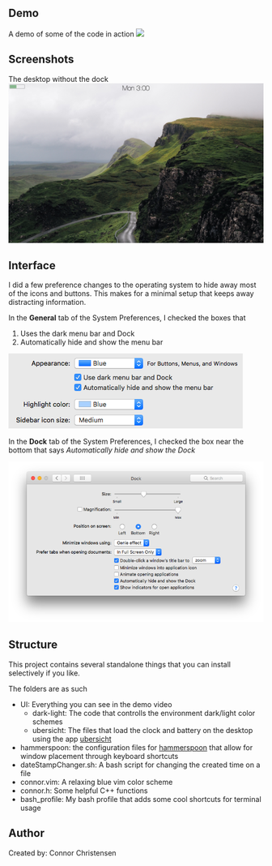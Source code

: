 ## Demo

A demo of some of the code in action
![](images/pywall_demo.gif)

## Screenshots

The desktop without the dock
![](images/desktop.png)

## Interface

I did a few preference changes to the operating system to hide away most of the icons and buttons. This makes for a minimal setup that keeps away distracting information.

In the **General** tab of the System Preferences, I checked the boxes that

1. Uses the dark menu bar and Dock
1. Automatically hide and show the menu bar

![](images/settings/general.png)

In the **Dock** tab of the System Preferences, I checked the box near the bottom that says *Automatically hide and show the Dock*

![](images/settings/dock.png)


## Structure

This project contains several standalone things that you can install selectively if you like.

The folders are as such

* UI: Everything you can see in the demo video
	* dark-light: The code that controlls the environment dark/light color schemes
	* ubersicht: The files that load the clock and battery on the desktop using the app [ubersicht](http://tracesof.net/uebersicht/)
* hammerspoon: the configuration files for [hammerspoon](http://www.hammerspoon.org/) that allow for window placement through keyboard shortcuts 
* dateStampChanger.sh: A bash script for changing the created time on a file
* connor.vim: A relaxing blue vim color scheme
* connor.h: Some helpful C++ functions
* bash_profile: My bash profile that adds some cool shortcuts for terminal usage

## Author
Created by: Connor Christensen
